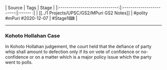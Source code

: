 |             Source             |           Tags           | Stage |
|:------------------------------:|:------------------------:|:------ :|
| [[../1 Projects/UPSC/GS2/MPuri GS2 Notes]] | #polity #mPuri #2020-12-07 | #Stage1⌨  | 

---
### Kohoto Hollahan Case
In Kohoto Hollahan judgement, the court held that the defiance of party whip shall amount to defection only if its on vote of confidence or no-confidence or on a matter which is a major policy issue which the party went to polls.
